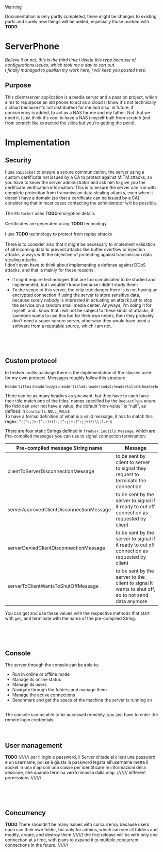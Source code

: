 
> [!WARNING]
> Documentation is only partly completed, there might be changes to existing parts and surely new things will be added, especially those marked with **TODO**

# ServerPhone
_Believe it or not, this is the third time i delete this repo because of configurations issues, which took me a day to sort out.<br>
I finally managed to publish my work here, i will keep you posted here._

## Purpose
This client/server application is a media server and a passion project, which aims to repurpose an old phone to act as a cloud (i know it's not technically a cloud because it's not distributed) for me and also, in future, if concurrency is added, to act as a NAS for me and my father. Not that we need it, i just think it's cool to have a NAS i myself built from scratch (not from scratch like extracted the silica but you're getting the point).

# Implementation

## Security

I use `SSLSocket` to ensure a secure communication, the server using a custom certificate not issued by a CA to protect against MITM attacks, so you have to know the server administrator and ask him to give you the certificate verification information. This is to ensure the server can run with complete protection from transmission data stealing attacks, even when it doesn't have a domain (so that a certificate can be issued by a CA), considering that in most cases contacting the administrator will be possible.<br>
<br>
The `SSLSocket` uses **TODO** encryption details<br>
<br>
Certificates are generated using **TODO** technology<br>
<br>
I use **TODO** technology to protect from replay attacks<br>
<br>
There is to consider also that it might be necessary to implement validation of all incoming data to prevent attacks like buffer overflow or injection attacks, always with the objective of protecting against transmission data stealing attacks.<bt>
<br>
I don't even have to think about implementing a defense against DDoS attacks, and that is mainly for these reasons:
  - It might require technologies that are too complicated to be studied and implemented, but i wouldn't know because i didn't study them;
  - To the scope of this server, the only true danger there is is not having an encrypted connection if using the server to store sensitive data, because surely nobody is interested in actuating an attack just to stop the service on a random small media center. Anyways, i'm doing it for myself, and i know that i will not be subject to these kinds of attacks; if someone wants to use this too for their own needs, then they probably don't need a super-secure server, otherwise they would have used a software from a reputable source, which i am not.


<br>
<br>
<br>

## Custom protocol
In fredver.ioutils package there is the implementation of the classes used for my own protocol. Messages roughly follow this structure:
```
headertitle1:headerbody1;headertitle2:headerbody2;headertitleN:headerbodyN|rawdata
```
There can be as many headers as you want, but they have to each have their title match one of the titles' names specified by the ```RequestType``` enum. No field can ever not have a value, the default "non-value" is "null", as defined in `Constants.NULL_VALUE` <br>
To have a formal definition of what is a valid message, it has to match this regex: `^([^:;]+:[^:;]+(?:;[^:;]+:[^:;]+)*)\\|(.+)$`

There are four static Strings defined in `fredver.ioutils.Message`, which are Pre-compiled messages you can use to signal connection termination:

| Pre-compiled message String name | Message  |
| ------------- | ------------- |
| clientToServerDisconnectionMessage  | to be sent by client to server to signal they request to terminate the connection  |
| serverApprovedClientDisconnectionMessage  | to be sent by the server to signal if it ready to cut off connection as requested by client  |
| serverDeniedClientDisconnectionMessage | to be sent by the server to signal if it ready to cut off connection as requested by client |
| serverToClientWantsToShutOffMessage | to be sent by the server to the client to signal it wants to shut off, so to not send data anymore |

You can get and use these values with the respective methods that start with `get`, and terminate with the name of the pre-compiled String.


<br>
<br>
<br>

## Console
The server through the console can be able to:
  - Run in online or offline mode
  - Manage its online status
  - Manage its users
  - Navigate through the folders and manage them
  - Manage the active connections
  - Benchmark and get the specs of the machine the server is running on
<br>
The console can be able to be accessed remotely, you just have to enter the remote login credentials.



<br>
<br>
<br>


## User management
**TODO**
///////
per il login e password, il Server chiede al client una password e un username, poi se è giusta la password legata all'username mette il socket in una map con una classe per identificare le informazioni della sessione, che quando termina verrà rimossa dalla map.
///////
different permissions
///////


<br>
<br>
<br>


## Concurrency
**TODO**
There shouldn't be many issues with concurrency because users each use their own folder, but only for admins, which can see all folders and modify, create, and destroy them
///////
the first release will be with only one connection at a time, with plans to expand it to multiple concurrent connections in the future.
///////

